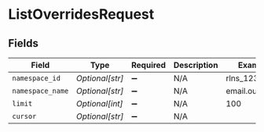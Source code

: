 # ListOverridesRequest


## Fields

| Field              | Type               | Required           | Description        | Example            |
| ------------------ | ------------------ | ------------------ | ------------------ | ------------------ |
| `namespace_id`     | *Optional[str]*    | :heavy_minus_sign: | N/A                | rlns_1234          |
| `namespace_name`   | *Optional[str]*    | :heavy_minus_sign: | N/A                | email.outbound     |
| `limit`            | *Optional[int]*    | :heavy_minus_sign: | N/A                | 100                |
| `cursor`           | *Optional[str]*    | :heavy_minus_sign: | N/A                |                    |